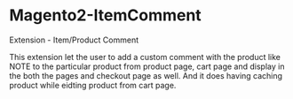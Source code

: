 # Magento2-ItemComment

Extension - Item/Product Comment

This extension let the user to add a custom comment with the product like NOTE to the particular product from
product page, cart page and display in the both the pages and checkout page as well. And it does having caching product while eidting product from cart page.
